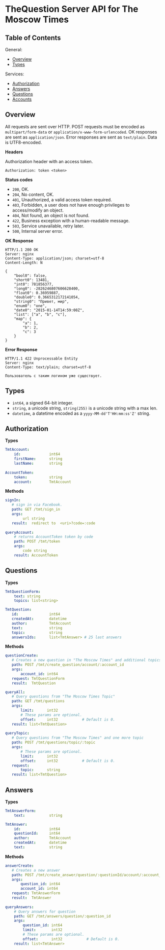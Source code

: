 TheQuestion Server API for The Moscow Times
===========================================

Table of Contents
-----------------

General:
- [Overview](#overview)
- [Types](#types)

Services:
- [Authorization](#authorization)
- [Answers](#answers)
- [Questions](#questions)
- [Accounts](#accounts)


Overview
--------

All requests are sent over HTTP. POST requests must be encoded as
`multipart/form-data` or `application/x-www-form-urlencoded`.
OK responses are sent as `application/json`. Error responses are sent as `text/plain`.
Data is UTF8-encoded.


**Headers**

Authorization header with an access token.
```
Authorization: token <token>
```


**Status codes**

- `200`, OK.
- `204`, No content, OK.
- `401`, Unauthorized, a valid access token required.
- `403`, Forbidden, a user does not have enough privileges to access/modify an object.
- `404`, Not found, an object is not found.
- `422`, Business exception with a human-readable message.
- `503`, Service unavailable, retry later.
- `500`, Internal server error.


**OK Response**
```
HTTP/1.1 200 OK
Server: nginx
Content-Type: application/json; charset=utf-8
Content-Length: N

{
    "bool0": false,
    "short0": 13481,
    "int0": 781856377,
    "long0": -2826246807606628400,
    "float0": 0.36959887,
    "double0": 0.3665312172141054,
    "string0": "Привет, мир",
    "enum0": "one",
    "date0": "2015-01-14T14:59:08Z",
    "list": ["a", "b", "c"],
    "map": {
        "a": 1,
        "b": 2,
        "c": 3
    }
}
```


**Error Response**
```
HTTP/1.1 422 Unprocessable Entity
Server: nginx
Content-Type: text/plain; charset=utf-8

Пользователь с таким логином уже существует.
```


Types
-----

- `int64`, a signed 64-bit integer.
- `string`, a unicode string, `string(255)` is a unicode string with a max len.
- `datetime`, a datetime encoded as a `yyyy-MM-dd'T'HH:mm:ss'Z'` string.


Authorization
-------------
**Types**
```yaml
TmtAccount:
    id:             int64
    firstName:      string
    lastName:       string
   
AccountToken:
    token:          string
    account:        TmtAccount
```
**Methods**
```yaml
signIn:
   # sign in via Facebook.
   path: GET /tmt/sign_in
   args:
        url string
   result:  redirect to  <uri>?code=:code
   
queryAccount:
    # returns AccountToken token by code
    path: POST /tmt/token
    args:
        code string
    result: AccountToken
```


Questions
---------
**Types**
```yaml
TmtQuestionForm:
    text: string
    topics: list<string>

TmtQuestion:
   id:              int64            
   createdAt:       datetime     
   author:          TmtAccount
   text:            string           
   topic:           string           
   answersIds:      list<TmtAnswer> # 25 last answers  
```
**Methods**
```yaml
questionCreate:
   # Creates a new question in "The Moscow Times" and additional topics
   path: POST /tmt/create_question/account/:account_id
   args:
       account_id: int64
   request: TmtQuestionForm
   result:  TmtQuestion

queryAll:
   # Query questions from "The Moscow Times Topic"
   path: GET /tmt/questions
   args:
       limit:      int32
       # These params are optional.
       offset:     int32           # Default is 0.
   result: list<TmtQuestion>
   
queryTopic:
   # Query questions from "The Moscow Times" and one more topic
   path: POST /tmt/questions/topic/:topic
   args:        
       # These params are optional.
       limit:      int32  
       offset:     int32           # Default is 0.
   request:
       topic:      string
   result: list<TmtQuestion>    

```

Answers
-------
**Types**
```yaml
TmtAnswerForm:
    text:           string

TmtAnswer:
    id:             int64
    questionId:     int64
    author:         TmtAccount
    createdAt:      datetime
    text:           string
```
**Methods**
```yaml
answerCreate:
   # Creates a new answer
   path: POST /tmt/create_answer/question/:questionId/account/:account_id
   args:
       question_id: int64
       account_id: int64
   request: TmtAnswerForm
   result:  TmtAnswer
   
queryAnswers:
    # Query answers for question
    path: GET /tmt/answers/question/:question_id
    args: 
        question_id: int64
        limit:       int32           
        # These params are optional.
        offset:      int32           # Default is 0.
    result: list<TmtAnswer>
```
